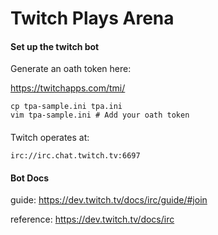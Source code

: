 # Twitch Plays Arena

#### Set up the twitch bot

Generate an oath token here:

https://twitchapps.com/tmi/
```
cp tpa-sample.ini tpa.ini
vim tpa-sample.ini # Add your oath token
```

#### 
Twitch operates at:
```
irc://irc.chat.twitch.tv:6697
```

#### Bot Docs
guide:
https://dev.twitch.tv/docs/irc/guide/#join

reference:
https://dev.twitch.tv/docs/irc

